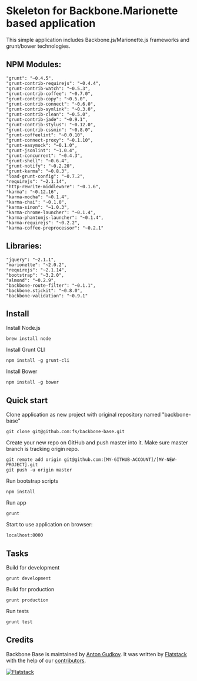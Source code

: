 # Skeleton for Backbone.Marionette based application

This simple application includes Backbone.js/Marionette.js frameworks and grunt/bower technologies.

## NPM Modules:
    "grunt": "~0.4.5",
    "grunt-contrib-requirejs": "~0.4.4",
    "grunt-contrib-watch": "~0.5.3",
    "grunt-contrib-coffee": "~0.7.0",
    "grunt-contrib-copy": "~0.5.0",
    "grunt-contrib-connect": "~0.6.0",
    "grunt-contrib-symlink": "~0.3.0",
    "grunt-contrib-clean": "~0.5.0",
    "grunt-contrib-jade": "~0.9.1",
    "grunt-contrib-stylus": "~0.12.0",
    "grunt-contrib-cssmin": "~0.8.0",
    "grunt-coffeelint": "~0.0.10",
    "grunt-connect-proxy": "~0.1.10",
    "grunt-easymock": "~0.1.0",
    "grunt-jsonlint": "~1.0.4",
    "grunt-concurrent": "~0.4.3",
    "grunt-shell": "~0.6.4",
    "grunt-notify": "~0.2.20",
    "grunt-karma": "~0.8.3",
    "load-grunt-config": "~0.7.2",
    "requirejs": "~2.1.14",
    "http-rewrite-middleware": "~0.1.6",
    "karma": "~0.12.16",
    "karma-mocha": "~0.1.4",
    "karma-chai": "~0.1.0",
    "karma-sinon": "~1.0.3",
    "karma-chrome-launcher": "~0.1.4",
    "karma-phantomjs-launcher": "~0.1.4",
    "karma-requirejs": "~0.2.2",
    "karma-coffee-preprocessor": "~0.2.1"

## Libraries:
    "jquery": "~2.1.1",
    "marionette": "~2.0.2",
    "requirejs": "~2.1.14",
    "bootstrap": "~3.2.0",
    "almond": "~0.2.9",
    "backbone-route-filter": "~0.1.1",
    "backbone.stickit": "~0.8.0",
    "backbone-validation": "~0.9.1"

## Install

Install Node.js

    brew install node

Install Grunt CLI

    npm install -g grunt-cli

Install Bower

    npm install -g bower

## Quick start

Clone application as new project with original repository named "backbone-base"

    git clone git@github.com:fs/backbone-base.git

Create your new repo on GitHub and push master into it.
Make sure master branch is tracking origin repo.

    git remote add origin git@github.com:[MY-GITHUB-ACCOUNT]/[MY-NEW-PROJECT].git
    git push -u origin master

Run bootstrap scripts

    npm install

Run app

    grunt

Start to use application on browser:

    localhost:8000

## Tasks

Build for development

    grunt development

Build for production

    grunt production

Run tests

    grunt test

## Credits

Backbone Base is maintained by [Anton Gudkov](http://github.com/antongudkov).
It was written by [Flatstack](http://www.flatstack.com) with the help of our
[contributors](http://github.com/fs/backbone-base/contributors).


[![Flatstack](https://avatars0.githubusercontent.com/u/15136?v=2&s=200)](http://www.flatstack.com)
